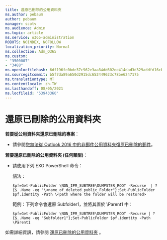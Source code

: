 ```yaml
---
title: 還原已刪除的公用資料夾
ms.author: pebaum
author: pebaum
manager: scotv
ms.audience: Admin
ms.topic: article
ms.service: o365-administration
ROBOTS: NOINDEX, NOFOLLOW
localization_priority: Normal
ms.collection: Adm_O365
ms.custom:
- "3500007"
- "3488"
ms.openlocfilehash: 6df196fc0bde37c962e3aa84dd602ee414dad3d329addfd16cb6e3dcc40fc2ae
ms.sourcegitcommit: b5f7da89a650d2915dc652449623c78be6247175
ms.translationtype: MT
ms.contentlocale: zh-TW
ms.lasthandoff: 08/05/2021
ms.locfileid: "53943366"
---
```

# <a name="restore-a-deleted-public-folder"></a>還原已刪除的公用資料夾

**若要從公用資料夾還原已刪除的專案**：

- 請參閱[您無法從 Outlook 2016 中的非郵件公用資料夾復原已刪除的郵件](https://aka.ms/pfrec)。
 
**若要還原已刪除的公用資料夾 (任何類型)**： 

- 請使用下列 EXO PowerShell 命令：

    語法：

     `$pf=Get-PublicFolder \NON_IPM_SUBTREE\DUMPSTER_ROOT -Recurse  | ?{$_.Name -eq "\<name_of_deleted_public_Folder"};Set-PublicFolder $pf.identity -Path \<path where the folder will be restored>`

    範例：下列命令會還原 Subfolder1，並將其置於 \Parent1 中：

    `$pf=Get-PublicFolder \NON_IPM_SUBTREE\DUMPSTER_ROOT -Recurse | ?{$_.Name -eq "Subfolder1"};Set-PublicFolder $pf.identity -Path \Parent1`

如需詳細資訊，請參閱 [還原已刪除的公用資料夾](https://docs.microsoft.com/exchange/collaboration-exo/public-folders/restore-deleted-public-folder) 。
